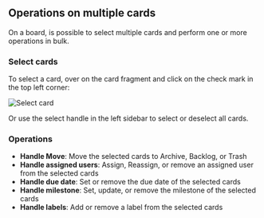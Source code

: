 ## Operations on multiple cards

On a board, is possible to select multiple cards and perform one or more operations in bulk.

### Select cards

To select a card, over on the card fragment and click on the check mark in the top left corner:

<img class="pure-img" src="{{relativeRootPath}}/images/en/card-fragment-select.png" alt="Select card">

Or use the select handle <span class="icon icon-bulk-select"></span> in the left sidebar to select or deselect all cards.

### Operations

* <span class="icon icon-bulk-move"></span> **Handle Move**: Move the selected cards to Archive, Backlog, or Trash
* <span class="icon icon-bulk-assign"></span> **Handle assigned users**: Assign, Reassign, or remove an assigned user from the selected cards
* <span class="icon icon-calendar"></span> **Handle due date**: Set or remove the due date of the selected cards
* <span class="icon icon-bulk-milestone"></span> **Handle milestone**: Set, update, or remove the milestone of the selected cards
* <span class="icon icon-bulk-label"></span> **Handle labels**: Add or remove a label from the selected cards
